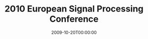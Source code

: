 ---
acronym: EUSIPCO 2010
date: '2009-10-20T00:00:00'
ext_url: http://www.eusipco2010.org/
location: Aalborg, DK
submission_date: '2010-02-05T00:00:00'
title: 2010 European Signal Processing Conference
---